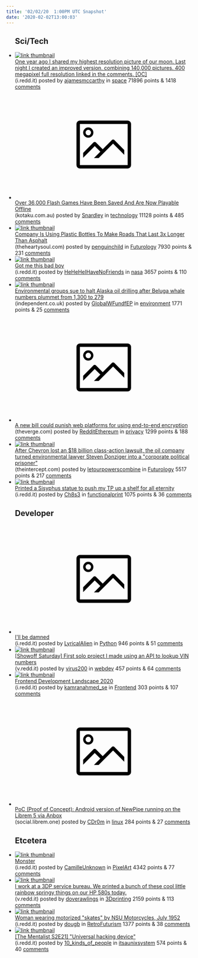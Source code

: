 ```yaml
---
title: '02/02/20  1:00PM UTC Snapshot'
date: '2020-02-02T13:00:03'
---
```

<ul>
<h2>Sci/Tech</h2>

<li><a href='https://i.redd.it/h8imvrbshee41.jpg'><img src='https://b.thumbs.redditmedia.com/fNDlM6hVGTpVLp657S0Xs9UgiDAvdgLN46xU8831wdY.jpg' alt='link thumbnail'></a><div><div class='linkTitle'><a href='https://i.redd.it/h8imvrbshee41.jpg'>One year ago I shared my highest resolution picture of our moon. Last night I created an improved version, combining 140,000 pictures. 400 megapixel full resolution linked in the comments. [OC]</a></div>(i.redd.it) posted by <a href='https://www.reddit.com/user/ajamesmccarthy'>ajamesmccarthy</a> in <a href='https://www.reddit.com/r/space'>space</a> 71896 points & 1418 <a href='https://www.reddit.com/r/space/comments/exf4yp/one_year_ago_i_shared_my_highest_resolution/'>comments</a></div></li>

<li><a href='https://www.kotaku.com.au/2020/02/over-36000-flash-games-have-been-saved-and-are-now-playable-offline/'><svg version='1.1' viewBox='-34 -14 104 64' preserveAspectRatio='xMidYMid meet' xmlns='http://www.w3.org/2000/svg' xmlns:xlink='http://www.w3.org/1999/xlink'>
    <title>link thumbnail</title>
    <path d='M32,4H4A2,2,0,0,0,2,6V30a2,2,0,0,0,2,2H32a2,2,0,0,0,2-2V6A2,2,0,0,0,32,4ZM4,30V6H32V30Z'></path>
    <path d='M8.92,14a3,3,0,1,0-3-3A3,3,0,0,0,8.92,14Zm0-4.6A1.6,1.6,0,1,1,7.33,11,1.6,1.6,0,0,1,8.92,9.41Z'></path>
    <path d='M22.78,15.37l-5.4,5.4-4-4a1,1,0,0,0-1.41,0L5.92,22.9v2.83l6.79-6.79L16,22.18l-3.75,3.75H15l8.45-8.45L30,24V21.18l-5.81-5.81A1,1,0,0,0,22.78,15.37Z'></path>
    </svg></a><div><div class='linkTitle'><a href='https://www.kotaku.com.au/2020/02/over-36000-flash-games-have-been-saved-and-are-now-playable-offline/'>Over 36,000 Flash Games Have Been Saved And Are Now Playable Offline</a></div>(kotaku.com.au) posted by <a href='https://www.reddit.com/user/Snardley'>Snardley</a> in <a href='https://www.reddit.com/r/technology'>technology</a> 11128 points & 485 <a href='https://www.reddit.com/r/technology/comments/exhpba/over_36000_flash_games_have_been_saved_and_are/'>comments</a></div></li>

<li><a href='https://theheartysoul.com/company-is-using-plastic-bottles-to-make-roads-that-last-3x-longer-than-asphalt/?utm_source=LOTG'><img src='https://b.thumbs.redditmedia.com/KnbzmaEEwabHSRM-jpTfB4VZHSY2hPOil4u10JMOkpY.jpg' alt='link thumbnail'></a><div><div class='linkTitle'><a href='https://theheartysoul.com/company-is-using-plastic-bottles-to-make-roads-that-last-3x-longer-than-asphalt/?utm_source=LOTG'>Company Is Using Plastic Bottles To Make Roads That Last 3x Longer Than Asphalt</a></div>(theheartysoul.com) posted by <a href='https://www.reddit.com/user/penguinchild'>penguinchild</a> in <a href='https://www.reddit.com/r/Futurology'>Futurology</a> 7930 points & 231 <a href='https://www.reddit.com/r/Futurology/comments/exan1r/company_is_using_plastic_bottles_to_make_roads/'>comments</a></div></li>

<li><a href='https://i.redd.it/dub6z11w0ee41.jpg'><img src='https://b.thumbs.redditmedia.com/9JUDaVe446aLn0AR3kgnhe0DEPqRc55Ibq1Wir8EXUo.jpg' alt='link thumbnail'></a><div><div class='linkTitle'><a href='https://i.redd.it/dub6z11w0ee41.jpg'>Got me this bad boy</a></div>(i.redd.it) posted by <a href='https://www.reddit.com/user/HeHeHeIHaveNoFriends'>HeHeHeIHaveNoFriends</a> in <a href='https://www.reddit.com/r/nasa'>nasa</a> 3657 points & 110 <a href='https://www.reddit.com/r/nasa/comments/exdnji/got_me_this_bad_boy/'>comments</a></div></li>

<li><a href='https://www.independent.co.uk/news/world/americas/alaska-oil-drilling-beluga-whale-lawsuit-noaa-a9312856.html'><img src='https://a.thumbs.redditmedia.com/CNQ9UpBeiOZFWRiVIr3l-LpRj8Zy0fwrjTmpk0zJMZ0.jpg' alt='link thumbnail'></a><div><div class='linkTitle'><a href='https://www.independent.co.uk/news/world/americas/alaska-oil-drilling-beluga-whale-lawsuit-noaa-a9312856.html'>Environmental groups sue to halt Alaska oil drilling after Beluga whale numbers plummet from 1,300 to 279</a></div>(independent.co.uk) posted by <a href='https://www.reddit.com/user/GlobalWFundfEP'>GlobalWFundfEP</a> in <a href='https://www.reddit.com/r/environment'>environment</a> 1771 points & 25 <a href='https://www.reddit.com/r/environment/comments/exh0q1/environmental_groups_sue_to_halt_alaska_oil/'>comments</a></div></li>

<li><a href='https://www.theverge.com/2020/1/31/21116788/earn-it-act-section-230-lindsey-graham-draft-bill-encryption'><svg version='1.1' viewBox='-34 -14 104 64' preserveAspectRatio='xMidYMid meet' xmlns='http://www.w3.org/2000/svg' xmlns:xlink='http://www.w3.org/1999/xlink'>
    <title>link thumbnail</title>
    <path d='M32,4H4A2,2,0,0,0,2,6V30a2,2,0,0,0,2,2H32a2,2,0,0,0,2-2V6A2,2,0,0,0,32,4ZM4,30V6H32V30Z'></path>
    <path d='M8.92,14a3,3,0,1,0-3-3A3,3,0,0,0,8.92,14Zm0-4.6A1.6,1.6,0,1,1,7.33,11,1.6,1.6,0,0,1,8.92,9.41Z'></path>
    <path d='M22.78,15.37l-5.4,5.4-4-4a1,1,0,0,0-1.41,0L5.92,22.9v2.83l6.79-6.79L16,22.18l-3.75,3.75H15l8.45-8.45L30,24V21.18l-5.81-5.81A1,1,0,0,0,22.78,15.37Z'></path>
    </svg></a><div><div class='linkTitle'><a href='https://www.theverge.com/2020/1/31/21116788/earn-it-act-section-230-lindsey-graham-draft-bill-encryption'>A new bill could punish web platforms for using end-to-end encryption</a></div>(theverge.com) posted by <a href='https://www.reddit.com/user/RedditEthereum'>RedditEthereum</a> in <a href='https://www.reddit.com/r/privacy'>privacy</a> 1299 points & 188 <a href='https://www.reddit.com/r/privacy/comments/ex61jb/a_new_bill_could_punish_web_platforms_for_using/'>comments</a></div></li>

<li><a href='https://theintercept.com/2020/01/29/chevron-ecuador-lawsuit-steven-donziger/'><img src='https://b.thumbs.redditmedia.com/GBeRds-dnzlvGGmCoXjLOmBkMwNAOzoytEcCmMFsIAQ.jpg' alt='link thumbnail'></a><div><div class='linkTitle'><a href='https://theintercept.com/2020/01/29/chevron-ecuador-lawsuit-steven-donziger/'>After Chevron lost an $18 billion class-action lawsuit, the oil company turned environmental lawyer Steven Donziger into a "corporate political prisoner"</a></div>(theintercept.com) posted by <a href='https://www.reddit.com/user/letourpowerscombine'>letourpowerscombine</a> in <a href='https://www.reddit.com/r/Futurology'>Futurology</a> 5517 points & 217 <a href='https://www.reddit.com/r/Futurology/comments/ex8oqe/after_chevron_lost_an_18_billion_classaction/'>comments</a></div></li>

<li><a href='https://i.redd.it/fd7z4rb1yfe41.jpg'><img src='https://b.thumbs.redditmedia.com/qLDXjbbWCe9mANQ2XPFKr7pltNQ_PpyF0fnMLSsIENk.jpg' alt='link thumbnail'></a><div><div class='linkTitle'><a href='https://i.redd.it/fd7z4rb1yfe41.jpg'>Printed a Sisyphus statue to push my TP up a shelf for all eternity</a></div>(i.redd.it) posted by <a href='https://www.reddit.com/user/Ch8s3'>Ch8s3</a> in <a href='https://www.reddit.com/r/functionalprint'>functionalprint</a> 1075 points & 36 <a href='https://www.reddit.com/r/functionalprint/comments/exj6b6/printed_a_sisyphus_statue_to_push_my_tp_up_a/'>comments</a></div></li>

<h2>Developer</h2>

<li><a href='https://i.redd.it/5kfs3x27tfe41.png'><svg version='1.1' viewBox='-34 -14 104 64' preserveAspectRatio='xMidYMid meet' xmlns='http://www.w3.org/2000/svg' xmlns:xlink='http://www.w3.org/1999/xlink'>
    <title>link thumbnail</title>
    <path d='M32,4H4A2,2,0,0,0,2,6V30a2,2,0,0,0,2,2H32a2,2,0,0,0,2-2V6A2,2,0,0,0,32,4ZM4,30V6H32V30Z'></path>
    <path d='M8.92,14a3,3,0,1,0-3-3A3,3,0,0,0,8.92,14Zm0-4.6A1.6,1.6,0,1,1,7.33,11,1.6,1.6,0,0,1,8.92,9.41Z'></path>
    <path d='M22.78,15.37l-5.4,5.4-4-4a1,1,0,0,0-1.41,0L5.92,22.9v2.83l6.79-6.79L16,22.18l-3.75,3.75H15l8.45-8.45L30,24V21.18l-5.81-5.81A1,1,0,0,0,22.78,15.37Z'></path>
    </svg></a><div><div class='linkTitle'><a href='https://i.redd.it/5kfs3x27tfe41.png'>I'll be damned</a></div>(i.redd.it) posted by <a href='https://www.reddit.com/user/LyricalAlien'>LyricalAlien</a> in <a href='https://www.reddit.com/r/Python'>Python</a> 946 points & 51 <a href='https://www.reddit.com/r/Python/comments/exiubj/ill_be_damned/'>comments</a></div></li>

<li><a href='https://v.redd.it/mtpw91c4vbe41'><img src='https://b.thumbs.redditmedia.com/uwYHRWOoi4Ag1McqPVdTIWnr1okOVjhiK6_5l8VqqAI.jpg' alt='link thumbnail'></a><div><div class='linkTitle'><a href='https://v.redd.it/mtpw91c4vbe41'>[Showoff Saturday] First solo project I made using an API to lookup VIN numbers</a></div>(v.redd.it) posted by <a href='https://www.reddit.com/user/virus200'>virus200</a> in <a href='https://www.reddit.com/r/webdev'>webdev</a> 457 points & 64 <a href='https://www.reddit.com/r/webdev/comments/ex7ciu/showoff_saturday_first_solo_project_i_made_using/'>comments</a></div></li>

<li><a href='https://i.redd.it/mn22dyy34de41.png'><img src='https://b.thumbs.redditmedia.com/MofrARjoGDd3XEJvBL4PAy6JPMBBd7bOtszrBgHOxEU.jpg' alt='link thumbnail'></a><div><div class='linkTitle'><a href='https://i.redd.it/mn22dyy34de41.png'>Frontend Development Landscape 2020</a></div>(i.redd.it) posted by <a href='https://www.reddit.com/user/kamranahmed_se'>kamranahmed_se</a> in <a href='https://www.reddit.com/r/Frontend'>Frontend</a> 303 points & 107 <a href='https://www.reddit.com/r/Frontend/comments/exb2jr/frontend_development_landscape_2020/'>comments</a></div></li>

<li><a href='https://social.librem.one/system/media_attachments/files/003/512/954/original/7f12f62f80fd7714.jpeg'><svg version='1.1' viewBox='-34 -14 104 64' preserveAspectRatio='xMidYMid meet' xmlns='http://www.w3.org/2000/svg' xmlns:xlink='http://www.w3.org/1999/xlink'>
    <title>link thumbnail</title>
    <path d='M32,4H4A2,2,0,0,0,2,6V30a2,2,0,0,0,2,2H32a2,2,0,0,0,2-2V6A2,2,0,0,0,32,4ZM4,30V6H32V30Z'></path>
    <path d='M8.92,14a3,3,0,1,0-3-3A3,3,0,0,0,8.92,14Zm0-4.6A1.6,1.6,0,1,1,7.33,11,1.6,1.6,0,0,1,8.92,9.41Z'></path>
    <path d='M22.78,15.37l-5.4,5.4-4-4a1,1,0,0,0-1.41,0L5.92,22.9v2.83l6.79-6.79L16,22.18l-3.75,3.75H15l8.45-8.45L30,24V21.18l-5.81-5.81A1,1,0,0,0,22.78,15.37Z'></path>
    </svg></a><div><div class='linkTitle'><a href='https://social.librem.one/system/media_attachments/files/003/512/954/original/7f12f62f80fd7714.jpeg'>PoC (Proof of Concept): Android version of NewPipe running on the Librem 5 via Anbox</a></div>(social.librem.one) posted by <a href='https://www.reddit.com/user/CDr0m'>CDr0m</a> in <a href='https://www.reddit.com/r/linux'>linux</a> 284 points & 27 <a href='https://www.reddit.com/r/linux/comments/excly3/poc_proof_of_concept_android_version_of_newpipe/'>comments</a></div></li>

<h2>Etcetera</h2>

<li><a href='https://i.redd.it/6gi6gi575ce41.gif'><img src='https://b.thumbs.redditmedia.com/1z_ESMFV1prz8sf1AIO5Qqm_bkNSooaVTKiI4DR4e-g.jpg' alt='link thumbnail'></a><div><div class='linkTitle'><a href='https://i.redd.it/6gi6gi575ce41.gif'>Monster</a></div>(i.redd.it) posted by <a href='https://www.reddit.com/user/CamilleUnknown'>CamilleUnknown</a> in <a href='https://www.reddit.com/r/PixelArt'>PixelArt</a> 4342 points & 77 <a href='https://www.reddit.com/r/PixelArt/comments/ex85d3/monster/'>comments</a></div></li>

<li><a href='https://v.redd.it/plsd91ofece41'><img src='https://b.thumbs.redditmedia.com/pxuVFDCAykOdDK1iH781G5j88YGyc7OXsEsH50P0MBg.jpg' alt='link thumbnail'></a><div><div class='linkTitle'><a href='https://v.redd.it/plsd91ofece41'>I work at a 3DP service bureau. We printed a bunch of these cool little rainbow springy things on our HP 580s today.</a></div>(v.redd.it) posted by <a href='https://www.reddit.com/user/doverawlings'>doverawlings</a> in <a href='https://www.reddit.com/r/3Dprinting'>3Dprinting</a> 2159 points & 113 <a href='https://www.reddit.com/r/3Dprinting/comments/ex8y8g/i_work_at_a_3dp_service_bureau_we_printed_a_bunch/'>comments</a></div></li>

<li><a href='https://i.redd.it/sdshz2v7sbe41.jpg'><img src='https://a.thumbs.redditmedia.com/rJzrY6ktSyqm6gi4pL5RHDLtDBxNIhbM5eENhksT2i4.jpg' alt='link thumbnail'></a><div><div class='linkTitle'><a href='https://i.redd.it/sdshz2v7sbe41.jpg'>Woman wearing motorized "skates" by NSU Motorcycles, July 1952</a></div>(i.redd.it) posted by <a href='https://www.reddit.com/user/dougb'>dougb</a> in <a href='https://www.reddit.com/r/RetroFuturism'>RetroFuturism</a> 1377 points & 38 <a href='https://www.reddit.com/r/RetroFuturism/comments/exafsz/woman_wearing_motorized_skates_by_nsu_motorcycles/'>comments</a></div></li>

<li><a href='https://i.redd.it/7ywrx5jnece41.png'><img src='https://b.thumbs.redditmedia.com/JpJuEOq9uyAiDQUeb_6oOrjH3cX2jPFGcA0Rk0W2wkg.jpg' alt='link thumbnail'></a><div><div class='linkTitle'><a href='https://i.redd.it/7ywrx5jnece41.png'>[The Mentalist S2E21] "Universal hacking device"</a></div>(i.redd.it) posted by <a href='https://www.reddit.com/user/10_kinds_of_people'>10_kinds_of_people</a> in <a href='https://www.reddit.com/r/itsaunixsystem'>itsaunixsystem</a> 574 points & 40 <a href='https://www.reddit.com/r/itsaunixsystem/comments/ex8z84/the_mentalist_s2e21_universal_hacking_device/'>comments</a></div></li>

</ul>

